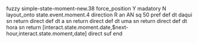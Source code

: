 fuzzy simple-state-moment-new.38
   force_position Y
   madatory N
   layout_onto state.event.moment.4
   direction R
   an AN
   sq 50
   pref 
   def 
    dt daqui
    sn 
    return 
    direct 
   def 
    dt a
    sn 
    return 
    direct 
   def 
    dt uma
    sn 
    return 
    direct 
   def 
    dt hora
    sn 
    return [interact.state.moment.date,$next-hour,interact.state.moment,date]
    direct 
   suf 
end
